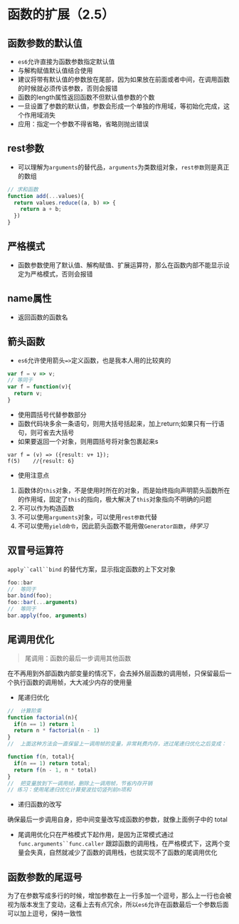 # 函数的扩展（2.5）

## 函数参数的默认值 
* `es6`允许直接为函数参数指定默认值
* 与解构赋值默认值结合使用
* 建议将带有默认值的参数放在尾部，因为如果放在前面或者中间，在调用函数的时候就必须传该参数，否则会报错
* 函数的length属性返回函数不但默认值参数的个数
* 一旦设置了参数的默认值，参数会形成一个单独的作用域，等初始化完成，这个作用域消失
* 应用：指定一个参数不得省略，省略则抛出错误

## rest参数
* 可以理解为`arguments`的替代品，`arguments`为类数组对象，`rest参数`则是真正的数组

```javascript
// 求和函数
function add(...values){
  return values.reduce((a, b) => {
    return a + b;
  })
}
```

## 严格模式
* 函数参数使用了默认值、解构赋值、扩展运算符，那么在函数内部不能显示设定为严格模式，否则会报错

## name属性
* 返回函数的函数名

## 箭头函数
* `es6`允许使用箭头`=>`定义函数，也是我本人用的比较爽的

```javascript
var f = v => v;
// 等同于
var f = function(v){
  return v;
}
```
* 使用圆括号代替参数部分
* 函数代码块多余一条语句，则用大括号括起来，加上return;如果只有一行语句，则可省去大括号
* 如果要返回一个对象，则用圆括号将对象包裹起来s

```javascipt
var f = (v) => ({result: v+ 1});
f(5)	//{result: 6}
```

* 使用注意点

1. 函数体的`this`对象，不是使用时所在的对象，而是始终指向声明箭头函数所在的作用域，固定了`this`的指向，极大解决了`this`对象指向不明确的问题
2. 不可以作为构造函数
3. 不可以使用`arguments`对象，可以使用`rest参数`代替
4. 不可以使用`yield命令`，因此箭头函数不能用做`Generator函数`，*待学习*

## 双冒号运算符
`apply``call``bind` 的替代方案，显示指定函数的上下文对象

```javascript
foo::bar
//	等同于
bar.bind(foo);
foo::bar(...arguments)
//	等同于
bar.apply(foo, arguments)
```

## 尾调用优化
> 尾调用：函数的最后一步调用其他函数

在不再用到外部函数内部变量的情况下，会去掉外层函数的调用帧，只保留最后一个执行函数的调用帧，大大减少内存的使用量

* 尾递归优化

```javascript
//	计算阶乘
function factorial(n){
  if(n == 1) return 1
  return n * factorial(n - 1)
}
//	上面这种方法会一直保留上一调用帧的变量，非常耗费内存，进过尾递归优化之后变成：

function f(n, total){
  if(n == 1) return total;
  return f(n - 1, n * total)
}
//	把变量放到下一调用帧，删除上一调用帧，节省内存开销
// 练习：使用尾递归优化计算斐波拉切竖列前n项和
```
* 递归函数的改写

确保最后一步调用自身，把中间变量改写成函数的参数，就像上面例子中的 total

* 尾调用优化只在严格模式下起作用，是因为正常模式通过`func.arguments``func.caller` 跟踪函数的调用栈，在严格模式下，这两个变量会失真，自然就减少了函数的调用栈，也就实现不了函数的尾调用优化

## 函数参数的尾逗号

为了在参数写成多行的时候，增加参数在上一行多加一个逗号，那么上一行也会被视为版本发生了变动，这看上去有点冗余，所以`es6`允许在函数最后一个参数后面可以加上逗号，保持一致性
